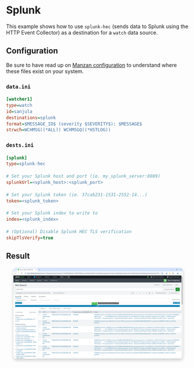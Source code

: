 # Splunk

This example shows how to use `splunk-hec` (sends data to Splunk using the HTTP Event Collector) as a destination for a `watch` data source.

## Configuration

Be sure to have read up on [Manzan configuration](/config/index.md) to understand where these files exist on your system.

### `data.ini`

```ini
[watcher1]
type=watch
id=sanjula
destinations=splunk
format=$MESSAGE_ID$ (severity $SEVERITY$): $MESSAGE$
strwch=WCHMSG((*ALL)) WCHMSGQ((*HSTLOG))
```

### `dests.ini`

```ini
[splunk]
type=splunk-hec

# Set your Splunk host and port (ie. my_splunk_server:8089)
splunkUrl=<splunk_host>:<splunk_port>

# Set your Splunk token (ie. 37cab231-1531-2552-14...)
token=<splunk_token>

# Set your Splunk index to write to
index=<splunk_index>

# (Optional) Disable Splunk HEC TLS verification
skipTlsVerify=true
```

## Result

<div style="text-align: center; margin: 20px;">
    <img src="https://github.com/ThePrez/Manzan/blob/main/docs/images/splunk.png?raw=true" alt="Splunk" style="box-shadow: 0 4px 8px rgba(0, 0, 0, 0.2); border-radius: 8px; max-width: 100%; display: block; margin-bottom: 20px;">
</div>